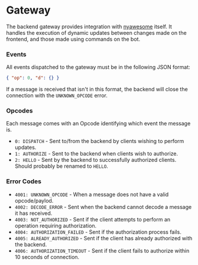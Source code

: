 # Gateway

The backend gateway provides integration with [nyawesome](https://github.com/PiTheSnep/nyawesome) itself. It handles the execution of dynamic updates between changes made on the frontend, and those made using commands on the bot.

### Events

All events dispatched to the gateway must be in the following JSON format:

```json
{ "op": 0, "d": {} }
```

If a message is received that isn't in this format, the backend will close the connection with the `UNKNOWN_OPCODE` error.

### Opcodes

Each message comes with an Opcode identifying which event the message is.

-   `0: DISPATCH` - Sent to/from the backend by clients wishing to perform updates.
-   `1: AUTHORIZE` - Sent to the backend when clients wish to authorize.
-   `2: HELLO` - Sent by the backend to successfully authorized clients. Should probably be renamed to `HELLO`.

### Error Codes

-   `4001: UNKNOWN_OPCODE` - When a message does not have a valid opcode/paylod.
-   `4002: DECODE_ERROR` - Sent when the backend cannot decode a message it has received.
-   `4003: NOT_AUTHORIZED` - Sent if the client attempts to perform an operation requiring authorization.
-   `4004: AUTHORIZATION_FAILED` - Sent if the authorization process fails.
-   `4005: ALREADY_AUTHORIZED` - Sent if the client has already authorized with the backend.
-   `4006: AUTHORIZATION_TIMEOUT` - Sent if the client fails to authorize within 10 seconds of connection.
